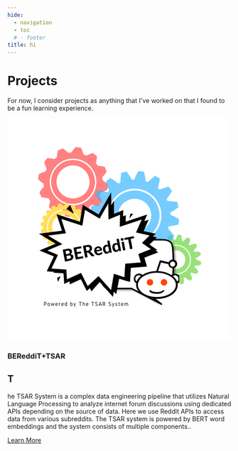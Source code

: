 ```yaml
---
hide:
  - navigation
  - toc
  # - footer
title: hi
---
```

# Projects

For now, I consider projects as anything that I've worked on that I found to be a fun learning experience.

<div class="material-card">
  <div class="card-image">
    <img src="/../images/bereddit_logo.png" alt="Image">
  </div>
  <div class="card-content">
    <h3>BEReddiT+TSAR</h3>
    <h2 class="initial-letter">T</h2>
    <p>he TSAR System is a complex data engineering pipeline that utilizes Natural Language Processing to analyze internet forum discussions using dedicated APIs depending on the source of data. Here we use Reddit APIs to access data from various subreddits. The TSAR system is powered by BERT word embeddings and the system consists of multiple components..</p>
    <a href="project-details-url" class="mdc-button mdc-button--outlined">Learn More</a>
  </div>
</div>


<!-- Repeat the above card structure for each project -->
